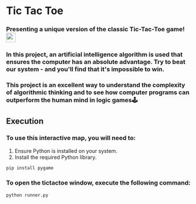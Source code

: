 # Tic Tac Toe

### Presenting a unique version of the classic Tic-Tac-Toe game!  <img height="26"  style="height: 26px; max-width: 100%;" src="https://img.freepik.com/premium-vector/tic-tac-toe-sketched-isolated-vintage-game-in-hand-drawn-style-engraved-cross-and-zero-designed-for-poster-print-book-illustration-logo-icon-tattoo-vintage-vector-illustration_186802-4454.jpg"  > 

### In this project, an artificial intelligence algorithm is used that ensures the computer has an absolute advantage. Try to beat our system - and you'll find that it's impossible to win. 

### This project is an excellent way to understand the complexity of algorithmic thinking and to see how computer programs can outperform the human mind in logic games🕹️


## Execution
### To use this interactive map, you will need to:
1. Ensure Python is installed on your system.
2. Install the required Python library.

```bash
pip install pygame
```
### To open the tictactoe window, execute the following command:
```bash
python runner.py
```

